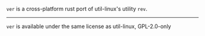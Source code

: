 `ver` is a cross-platform rust port of util-linux's utility `rev`.

---

`ver` is available under the same license as util-linux, GPL-2.0-only
